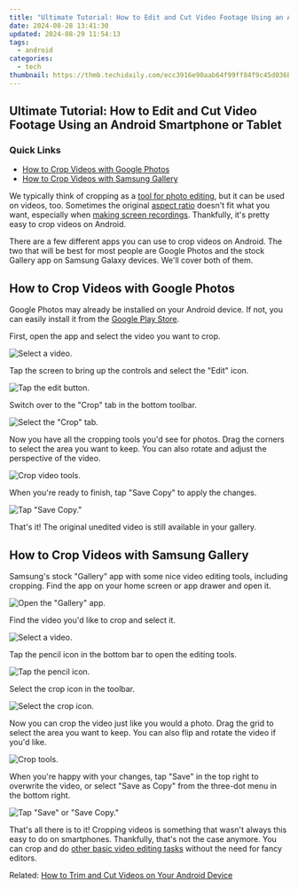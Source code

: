 ```yaml
---
title: "Ultimate Tutorial: How to Edit and Cut Video Footage Using an Android Smartphone or Tablet"
date: 2024-08-28 13:41:30
updated: 2024-08-29 11:54:13
tags:
  - android
categories:
  - tech
thumbnail: https://thmb.techidaily.com/ecc3916e90aab64f99ff84f9c45d036bcf1e08682351feaa92b6a0ff146b14b9.jpg
---
```


## Ultimate Tutorial: How to Edit and Cut Video Footage Using an Android Smartphone or Tablet

### Quick Links

* [How to Crop Videos with Google Photos](https://tiktok-videos.techidaily.com/reimagining-anime-narratives-in-trending-tiktok-creations/)
* [How to Crop Videos with Samsung Gallery](https://unlock-android.techidaily.com/how-to-remove-forgotten-pin-of-your-tecno-spark-10-4g-by-drfone-android/)

 We typically think of cropping as a [tool for photo editing](https://screen-sharing-recording.techidaily.com/updated-2024-approved-green-thumbs-up-the-best-farming-titles-for-group-playtime/), but it can be used on videos, too. Sometimes the original [aspect ratio](https://youtube-lab.techidaily.com/e-stock-images-directly-from-trusted-4-youtube-vids/) doesn't fit what you want, especially when [making screen recordings](https://unlock-android.techidaily.com/how-to-change-lock-screen-wallpaper-on-xiaomi-13t-by-drfone-android/). Thankfully, it's pretty easy to crop videos on Android.

 There are a few different apps you can use to crop videos on Android. The two that will be best for most people are Google Photos and the stock Gallery app on Samsung Galaxy devices. We'll cover both of them.

##  How to Crop Videos with Google Photos

 Google Photos may already be installed on your Android device. If not, you can easily install it from the [Google Play Store](https://www.anrdoezrs.net/links/3607085/type/dlg/sid/UUhtgUeUpU205809/https://play.google.com/store/apps/details?id=com.google.android.apps.photos).

 First, open the app and select the video you want to crop.

![Select a video.](https://static1.howtogeekimages.com/wordpress/wp-content/uploads/2016/09/2022-05-25_14-18-45.png) 

 Tap the screen to bring up the controls and select the "Edit" icon.

![Tap the edit button.](https://static1.howtogeekimages.com/wordpress/wp-content/uploads/2016/09/2022-05-25_14-19-34.png) 

 Switch over to the "Crop" tab in the bottom toolbar.

![Select the "Crop" tab.](https://static1.howtogeekimages.com/wordpress/wp-content/uploads/2022/05/2022-05-25_16-42-01.png) 

 Now you have all the cropping tools you'd see for photos. Drag the corners to select the area you want to keep. You can also rotate and adjust the perspective of the video.

![Crop video tools.](https://static1.howtogeekimages.com/wordpress/wp-content/uploads/2022/05/2022-05-25_16-44-09.png) 

 When you're ready to finish, tap "Save Copy" to apply the changes.

![Tap "Save Copy."](https://static1.howtogeekimages.com/wordpress/wp-content/uploads/2016/09/2022-05-25_14-24-32.png) 

 That's it! The original unedited video is still available in your gallery.

##  How to Crop Videos with Samsung Gallery

 Samsung's stock "Gallery" app with some nice video editing tools, including cropping. Find the app on your home screen or app drawer and open it.

![Open the "Gallery" app.](https://static1.howtogeekimages.com/wordpress/wp-content/uploads/2016/09/2022-05-25_14-36-13.png) 

 Find the video you'd like to crop and select it.

![Select a video.](https://static1.howtogeekimages.com/wordpress/wp-content/uploads/2016/09/2022-05-25_14-36-55.png) 

 Tap the pencil icon in the bottom bar to open the editing tools.

![Tap the pencil icon.](https://static1.howtogeekimages.com/wordpress/wp-content/uploads/2016/09/2022-05-25_14-37-37.png) 

 Select the crop icon in the toolbar.

![Select the crop icon.](https://static1.howtogeekimages.com/wordpress/wp-content/uploads/2022/05/2022-05-25_16-37-36.png) 

 Now you can crop the video just like you would a photo. Drag the grid to select the area you want to keep. You can also flip and rotate the video if you'd like.

![Crop tools.](https://static1.howtogeekimages.com/wordpress/wp-content/uploads/2022/05/2022-05-25_16-38-52.png) 

 When you're happy with your changes, tap "Save" in the top right to overwrite the video, or select "Save as Copy" from the three-dot menu in the bottom right.

![Tap "Save" or "Save Copy."](https://static1.howtogeekimages.com/wordpress/wp-content/uploads/2016/09/2022-05-25_14-40-10.png) 

 That's all there is to it! Cropping videos is something that wasn't always this easy to do on smartphones. Thankfully, that's not the case anymore. You can crop and do [other basic video editing tasks](https://facebook-clips.techidaily.com/new-in-2024-masterfb-mp4-hacking-facebook-videos-with-ease/) without the need for fancy editors.

Related: [How to Trim and Cut Videos on Your Android Device](https://facebook-clips.techidaily.com/new-in-2024-masterfb-mp4-hacking-facebook-videos-with-ease/)

<ins class="adsbygoogle"
     style="display:block"
     data-ad-format="autorelaxed"
     data-ad-client="ca-pub-7571918770474297"
     data-ad-slot="1223367746"></ins>



<ins class="adsbygoogle"
     style="display:block"
     data-ad-client="ca-pub-7571918770474297"
     data-ad-slot="8358498916"
     data-ad-format="auto"
     data-full-width-responsive="true"></ins>
